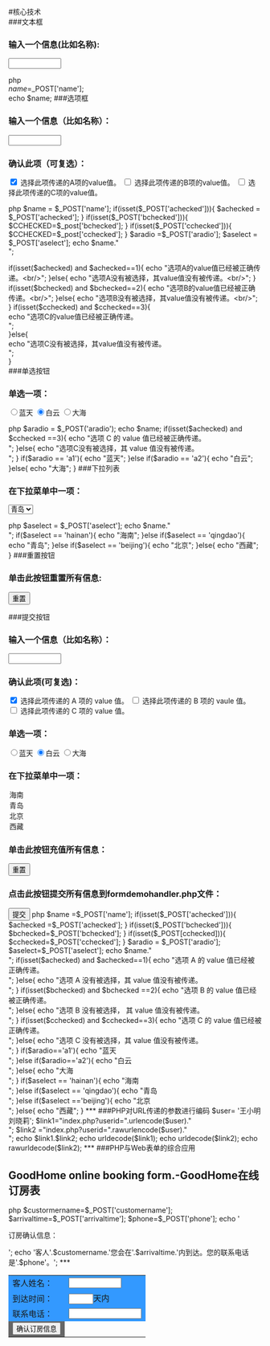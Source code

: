 #核心技术  
###文本框  

<form action ="formdemohandler.php" method="post">
<h3>输入一个信息(比如名称):</h3>  
<input type="text" name="name" size="10"/>  
</form>
  
php    
$name =$_POST['name'];  
echo $name;
###选项框  
<form action="formdemohandler.php" method="post">  
<h3>输入一个信息（比如名称）：</h3>  
<input type="text" name="name" size="10"/>
<h3>确认此项（可复选）：</h3>  
<input type="checkbox" name="achecked" checked="checked" value="1"/>
选择此项传递的A项的value值。  
<input type="checkbox" name="bchecked" value="2"/>
选择此项传递的B项的value值。  
<input type="checkbox" name="cchecked" value="3"/>
选择此项传递的C项的value值。  
</form>  
php
$name = $_POST['name'];  
if(isset($_POST['achecked'])){  
$achecked = $_POST['achecked'];  
}  
if(isset($_POST['bchecked'])){  
$CCHECKED=$_post['bchecked'];  
}  
if(isset($_POST['cchecked'])){  
$CCHECKED=$_post['cchecked'];  
}  
$aradio =$_POST['aradio'];  
$aselect = $_POST['aselect'];  
echo $name."<br/>";  

if(isset($achecked) and $achecked==1){  
echo "选项A的value值已经被正确传递。<br/>";  
}else{  
echo "选项A没有被选择，其value值没有被传递。<br/>";  
}  
if(isset($bchecked) and $bchecked==2){  
echo "选项B的value值已经被正确传递。<br/>";  
}else{  
echo "选项B没有被选择，其value值没有被传递。<br/>";  
}  
if(isset($cchecked) and $cchecked==3){  
echo "选项C的value值已经被正确传递。<br/>";  
}else{  
echo "选项C没有被选择，其value值没有被传递。<br/>";  
}  
###单选按钮  
<form action="formdemohandler.php" method="post">  
<h3>单选一项：</h3>  
<input type="radio" name="aradio" value="a1"/>蓝天  
<input type="radio" name="aradio" value="a2" checked="checked"/>白云  
<input type="radio" name="aradio" value="a3"/>大海  
</form>  
php  
$aradio = $_POST('aradio');  
echo $name;
if(isset($achecked) and $cchecked ==3){  
echo "选项 C 的 value 值已经被正确传递。<br/>";  
}else{  
echo "选项C没有被选择，其 value 值没有被传递。<br/>";  
}  
if($aradio == 'a1'){  
echo "蓝天";  
}else if($aradio == 'a2'){  
echo "白云";  
}else{  
echo "大海";  
}  
###下拉列表  
<form action="formdemohandler.php" method="post">  
<h3>在下拉菜单中一项：</h3>  
<select name="aselect" size ="1">  
<option value="hainan">海南</option>  
<option value="qingdao" selected>青岛</option>  
<option value="beijing">北京</option>  
<option value="xizang">西藏</option>  
</select>  
</form>  
php  
$aselect = $_POST['aselect'];  
echo $name."<br/>";
if($aselect == 'hainan'){  
echo "海南";  
}else if($aselect == 'qingdao'){  
echo "青岛";  
}else if($aselect == 'beijing'){  
echo "北京";  
}else{  
echo "西藏";  
}  
###重置按钮  
<form action="formdemohandler.php" method="post">  
<h3>单击此按钮重置所有信息:</h3>  
<input type="RESET" value="重置">  
</form>  
###提交按钮  
<form action="formdemohandler.php" method="post">  
<h3>输入一个信息（比如名称）：</h3>  
<input type="text" name="name" size="10"/>  
<h3>确认此项(可复选)：</h3>  
<input type="checkbox" name="achecked" checked="checked" value="1"/>  
选择此项传递的 A 项的 value 值。  
<input type="checkbox" name="bchecked" value="2"/>  
选择此项传递的 B 项的 vaule 值。  
<input type="checkbox" name="cchecked" value="3"/>  
选择此项传递的 C 项的 value 值。  
<h3>单选一项：</h3>  
<input type="radio" name="aradio" value="a1"/>蓝天
<input type="radio" name="aradio" value="a2" checked="checked"/>白云  
<input type="radio" name="aradio" value="a3" />大海
<h3>在下拉菜单中一项：</h3>  
<delect name="aselect" size="1">  
<option value="hainan">海南</option>  
<option value="qingdao" selected>青岛</option>  
<option value="beijing">北京</option>  
<option valu="xizang">西藏</option>
</select>  
<h3>单击此按钮充值所有信息：</h3>  
<input type="RESET" value="重置"/>
<h3>点击此按钮提交所有信息到formdemohandler.php文件：</h3>  
<input type="submit" value="提交"/>  
</form>  
php  
$name =$_POST['name'];  
if(isset($_POST['achecked'])){  
$achecked =$_POST['achecked'];  
}  
if(isset($_POST['bchecked'])){  
$bchecked=$_POST['bchecked'];  
}  
if(isset($_POST[cchecked])){  
$cchecked=$_POST['cchecked'];  
}  
$aradio = $_POST['aradio'];
$aselect=$_POST['aselect'];  
echo $name."<br/>";  
if(isset($achecked) and $achecked==1){  
echo "选项 A 的 value 值已经被正确传递。<br/>";  
}else{  
echo "选项  A 没有被选择，其 value 值没有被传递。<br/>";  
}  
if(isset($bchecked) and $bchecked ==2){  
echo "选项 B 的  value 值已经被正确传递。<br/>";  
}else{  
echo "选项 B 没有被选择， 其  value 值没有被传递。<br/>";  
}  
if(isset($cchecked) and $cchecked==3){  
echo "选项 C 的 value  值已经被正确传递。<br/>";  
}else{  
echo "选项  C 没有被选择，其 value 值没有被传递。<br/>";  
}  
if($aradio=='a1'){  
echo "蓝天<br/>";  
}else if($aradio=='a2'){  
echo "白云<br/>";  
}else{  
echo "大海<br/>";  
}  
if($aselect == 'hainan'){  
echo "海南<br/>";  
}else if($aselect == 'qingdao'){  
echo "青岛<br/>";  
}else if($aselect =='beijing'){  
echo "北京<br/>";  
}else{  
echo "西藏";  
}  
***
###PHP对URL传递的参数进行编码  
$user= '王小明 刘晓莉';  
$link1="index.php?userid=".urlencode($user)."<br/>";  
$link2 ="index.php?userid=".rawurlencode($user)."<br/>";  
echo $link1.$link2;
echo urldecode($link1);  
echo urldecode($link2);  
echo rawurldecode($link2);  
***
###PHP与Web表单的综合应用
<body>
<h2>GoodHome online booking form.-GoodHome在线订房表</h2>  
<form action="formhandler.php" method="post">  
<table>  
<tr bgcolor="#3399FF">  
<td>客人姓名：</td>  
<td><input type="text" name="customername" size="10" /></td>  
</tr>  
<tr bgcolor="3399FF">  
<td>到达时间：</td>  
<td><input type="text" name="arrivaltime" size="3" />天内</td>  
</tr>  
<tr bgcolor="#3399FF">  
<td>联系电话：</td>  
<td><input type="text" name="phone" size="15"/></td>  
</tr>  
<tr bgcolor="#666666">  
<td align="center"><input type="submit" value="确认订房信息"/></td>  
</tr>  
</form>  
</body>  
php  
$custormername=$_POST['customername'];  
$arrivaltime=$_POST['arrivaltime'];  
$phone=$_POST['phone'];  
echo '<p>订房确认信息：</p>';  
echo '客人'.$customername.'您会在'.$arrivaltime.'内到达。您的联系电话是'.$phone'。';  
***  

